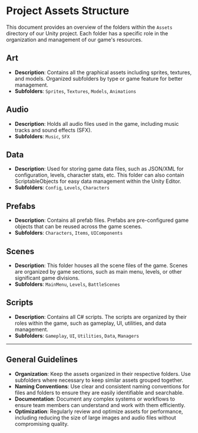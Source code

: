# Project Assets Structure

This document provides an overview of the folders within the `Assets` directory of our Unity project. Each folder has a specific role in the organization and management of our game's resources.

## Art

- **Description**: Contains all the graphical assets including sprites, textures, and models. Organized subfolders by type or game feature for better management.
- **Subfolders**: `Sprites`, `Textures`, `Models`, `Animations`

## Audio

- **Description**: Holds all audio files used in the game, including music tracks and sound effects (SFX).
- **Subfolders**: `Music`, `SFX`

## Data

- **Description**: Used for storing game data files, such as JSON/XML for configuration, levels, character stats, etc. This folder can also contain ScriptableObjects for easy data management within the Unity Editor.
- **Subfolders**: `Config`, `Levels`, `Characters`

## Prefabs

- **Description**: Contains all prefab files. Prefabs are pre-configured game objects that can be reused across the game scenes.
- **Subfolders**: `Characters`, `Items`, `UIComponents`

## Scenes

- **Description**: This folder houses all the scene files of the game. Scenes are organized by game sections, such as main menu, levels, or other significant game divisions.
- **Subfolders**: `MainMenu`, `Levels`, `BattleScenes`

## Scripts

- **Description**: Contains all C# scripts. The scripts are organized by their roles within the game, such as gameplay, UI, utilities, and data management.
- **Subfolders**: `Gameplay`, `UI`, `Utilities`, `Data`, `Managers`

---

## General Guidelines

- **Organization**: Keep the assets organized in their respective folders. Use subfolders where necessary to keep similar assets grouped together.
- **Naming Conventions**: Use clear and consistent naming conventions for files and folders to ensure they are easily identifiable and searchable.
- **Documentation**: Document any complex systems or workflows to ensure team members can understand and work with them efficiently.
- **Optimization**: Regularly review and optimize assets for performance, including reducing the size of large images and audio files without compromising quality.
